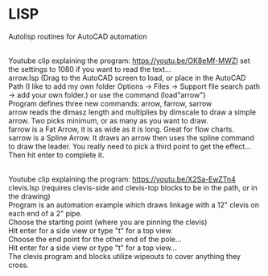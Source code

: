 # LISP
Autolisp routines for AutoCAD automation<br /><br />

Youtube clip explaining the program: https://youtu.be/OK8eMf-MWZI set the settings to 1080 if you want to read the text...<br />
arrow.lsp (Drag to the AutoCAD screen to load, or place in the AutoCAD Path (I like to add my own folder Options -> Files -> Support file search path -> add your own folder.) or use the command (load"arrow")<br />
  Program defines three new commands: arrow, farrow, sarrow<br />
    arrow reads the dimasz length and multiplies by dimscale to draw a simple arrow.  Two picks minimum, or as many as you want to draw.<br />
    farrow is a Fat Arrow, it is as wide as it is long.  Great for flow charts.<br />
    sarrow is a Spline Arrow.  It draws an arrow then uses the spline command to draw the leader.  You really need to pick a third point to get the effect... Then hit enter to complete it.<br /><br />

Youtube clip explaining the program: https://youtu.be/X2Sa-EwZTn4<br />
clevis.lsp (requires clevis-side and clevis-top blocks to be in the path, or in the drawing)<br />
  Program is an automation example which draws linkage with a 12" clevis on each end of a 2" pipe.<br />
  Choose the starting point (where you are pinning the clevis)<br />
  Hit enter for a side view or type "t" for a top view.<br />
  Choose the end point for the other end of the pole...<br />
  Hit enter for a side view or type "t" for a top view...<br />
  The clevis program and blocks utilize wipeouts to cover anything they cross.<br />
